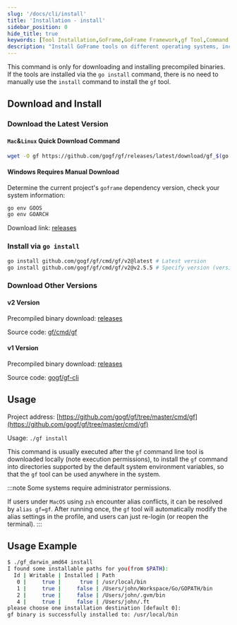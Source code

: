 ```yaml
---
slug: '/docs/cli/install'
title: 'Installation - install'
sidebar_position: 0
hide_title: true
keywords: [Tool Installation,GoFrame,GoFrame Framework,gf Tool,Command Line Tool,Precompiled Binary,System Environment Variable,MacOS,Windows Installation,go install]
description: "Install GoFrame tools on different operating systems, including installation methods for MacOS and Windows. Provides download links for precompiled binary files and methods for installation via the go install command, ensuring the gf tool is correctly installed and used in system environment variables."
---
```


This command is only for downloading and installing precompiled binaries. If the tools are installed via the `go install` command, there is no need to manually use the `install` command to install the `gf` tool.

## Download and Install

### Download the Latest Version

#### `Mac`&`Linux` Quick Download Command

```bash
wget -O gf https://github.com/gogf/gf/releases/latest/download/gf_$(go env GOOS)_$(go env GOARCH) && chmod +x gf && ./gf install -y && rm ./gf
```

#### Windows Requires Manual Download

Determine the current project's `goframe` dependency version, check your system information:

```bash
go env GOOS
go env GOARCH
```

Download link: [releases](https://github.com/gogf/gf/releases)

### Install via `go install`

```bash
go install github.com/gogf/gf/cmd/gf/v2@latest # Latest version
go install github.com/gogf/gf/cmd/gf/v2@v2.5.5 # Specify version (version needs to be >= v2.5.5)
```

### Download Other Versions

#### v2 Version

Precompiled binary download: [releases](https://github.com/gogf/gf/releases)

Source code: [gf/cmd/gf](https://github.com/gogf/gf/tree/master/cmd/gf)

#### v1 Version

Precompiled binary download: [releases](https://github.com/gogf/gf-cli/releases)

Source code: [gogf/gf-cli](https://github.com/gogf/gf-cli)

## Usage

Project address: [https://github.com/gogf/gf/tree/master/cmd/gf](https://github.com/gogf/gf/tree/master/cmd/gf)

Usage: `./gf install`

This command is usually executed after the `gf` command line tool is downloaded locally (note execution permissions), to install the `gf` command into directories supported by the default system environment variables, so that the `gf` tool can be used anywhere in the system.

:::note
Some systems require administrator permissions.

If users under `MacOS` using `zsh` encounter alias conflicts, it can be resolved by `alias gf=gf`. After running once, the `gf` tool will automatically modify the alias settings in the profile, and users can just re-login (or reopen the terminal).
:::

## Usage Example

```bash
$ ./gf_darwin_amd64 install
I found some installable paths for you(from $PATH):
  Id | Writable | Installed | Path
   0 |     true |      true | /usr/local/bin
   1 |     true |     false | /Users/john/Workspace/Go/GOPATH/bin
   2 |     true |     false | /Users/john/.gvm/bin
   4 |     true |     false | /Users/john/.ft
please choose one installation destination [default 0]:
gf binary is successfully installed to: /usr/local/bin
```